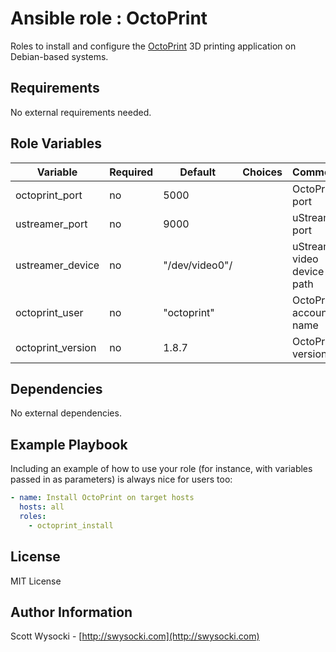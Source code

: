 Ansible role : OctoPrint
=========

Roles to install and configure the [OctoPrint](https://octoprint.org) 3D printing application on
Debian-based systems.

Requirements
------------

No external requirements needed.

Role Variables
--------------

| Variable                | Required | Default | Choices                   | Comments                                 |
|-------------------------|----------|---------|---------------------------|------------------------------------------|
| octoprint_port          | no       | 5000    |                           | OctoPrint port                           |
| ustreamer_port          | no       | 9000    |                           | uStreamer port                           |
| ustreamer_device        | no       | "/dev/video0"/ |                    | uStreamer video device path              |
| octoprint_user          | no       | "octoprint" |                       | OctoPrint account name                   |
| octoprint_version       | no       | 1.8.7   |                           | OctoPrint version                        |

Dependencies
------------

No external dependencies.

Example Playbook
----------------

Including an example of how to use your role (for instance, with variables passed in as parameters) is always nice for users too:

```yaml
- name: Install OctoPrint on target hosts
  hosts: all
  roles:
    - octoprint_install
```

License
-------

MIT License

Author Information
------------------

Scott Wysocki - [http://swysocki.com](http://swysocki.com)
